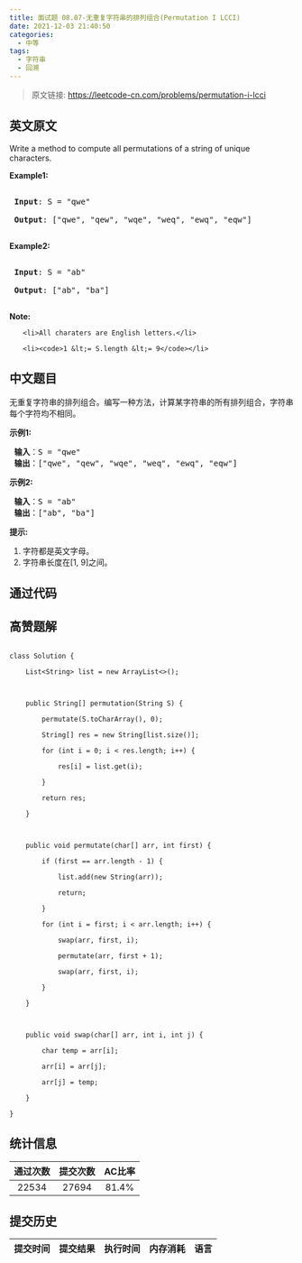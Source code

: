 ```yaml
---
title: 面试题 08.07-无重复字符串的排列组合(Permutation I LCCI)
date: 2021-12-03 21:40:50
categories:
  - 中等
tags:
  - 字符串
  - 回溯
---
```


> 原文链接: https://leetcode-cn.com/problems/permutation-i-lcci


## 英文原文
<div><p>Write a method to compute all permutations of a string of unique characters.</p>

<p><strong>Example1:</strong></p>

<pre>
<strong> Input</strong>: S = &quot;qwe&quot;
<strong> Output</strong>: [&quot;qwe&quot;, &quot;qew&quot;, &quot;wqe&quot;, &quot;weq&quot;, &quot;ewq&quot;, &quot;eqw&quot;]
</pre>

<p><strong>Example2:</strong></p>

<pre>
<strong> Input</strong>: S = &quot;ab&quot;
<strong> Output</strong>: [&quot;ab&quot;, &quot;ba&quot;]
</pre>

<p><strong>Note:</strong></p>

<ol>
	<li>All charaters are English letters.</li>
	<li><code>1 &lt;= S.length &lt;= 9</code></li>
</ol>
</div>

## 中文题目
<div><p>无重复字符串的排列组合。编写一种方法，计算某字符串的所有排列组合，字符串每个字符均不相同。</p>

<p> <strong>示例1:</strong></p>

<pre>
<strong> 输入</strong>：S = "qwe"
<strong> 输出</strong>：["qwe", "qew", "wqe", "weq", "ewq", "eqw"]
</pre>

<p> <strong>示例2:</strong></p>

<pre>
<strong> 输入</strong>：S = "ab"
<strong> 输出</strong>：["ab", "ba"]
</pre>

<p> <strong>提示:</strong></p>

<ol>
<li>字符都是英文字母。</li>
<li>字符串长度在[1, 9]之间。</li>
</ol>
</div>

## 通过代码
<RecoDemo>
</RecoDemo>


## 高赞题解
```
class Solution {
    List<String> list = new ArrayList<>();

    public String[] permutation(String S) {
        permutate(S.toCharArray(), 0);
        String[] res = new String[list.size()];
        for (int i = 0; i < res.length; i++) {
            res[i] = list.get(i);
        }
        return res;
    }

    public void permutate(char[] arr, int first) {
        if (first == arr.length - 1) {
            list.add(new String(arr));
            return;
        }
        for (int i = first; i < arr.length; i++) {
            swap(arr, first, i);
            permutate(arr, first + 1);
            swap(arr, first, i);
        }
    }

    public void swap(char[] arr, int i, int j) {
        char temp = arr[i];
        arr[i] = arr[j];
        arr[j] = temp;
    }
}
```


## 统计信息
| 通过次数 | 提交次数 | AC比率 |
| :------: | :------: | :------: |
|    22534    |    27694    |   81.4%   |

## 提交历史
| 提交时间 | 提交结果 | 执行时间 |  内存消耗  | 语言 |
| :------: | :------: | :------: | :--------: | :--------: |
